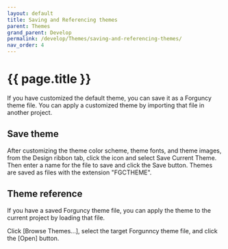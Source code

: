```yaml
---
layout: default
title: Saving and Referencing themes
parent: Themes
grand_parent: Develop
permalink: /develop/Themes/saving-and-referencing-themes/
nav_order: 4
---
```


# {{ page.title }}

If you have customized the default theme, you can save it as a Forguncy theme file. You can apply a customized theme by importing that file in another project.

## Save theme
After customizing the theme color scheme, theme fonts, and theme images, from the Design ribbon tab, click the icon and select Save Current Theme. Then enter a name for the file to save and click the Save button.
Themes are saved as files with the extension "FGCTHEME".

## Theme reference
If you have a saved Forguncy theme file, you can apply the theme to the current project by loading that file.

Click [Browse Themes...], select the target Forgunncy theme file, and click the [Open] button.
